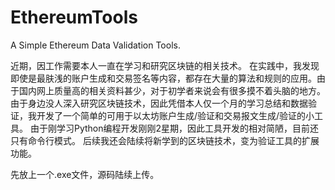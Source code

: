 # EthereumTools
A Simple Ethereum Data Validation Tools.

近期，因工作需要本人一直在学习和研究区块链的相关技术。
在实践中，我发现即使是最肤浅的账户生成和交易签名等内容，都存在大量的算法和规则的应用。由于国内网上质量高的相关资料甚少，对于初学者来说会有很多摸不着头脑的地方。
由于身边没人深入研究区块链技术，因此凭借本人仅一个月的学习总结和数据验证，我开发了一个简单的可用于以太坊账户生成/验证和交易报文生成/验证的小工具。
由于刚学习Python编程开发刚刚2星期，因此工具开发的相对简陋，目前还只有命令行模式。
后续我还会陆续将新学到的区块链技术，变为验证工具的扩展功能。

先放上一个.exe文件，源码陆续上传。
